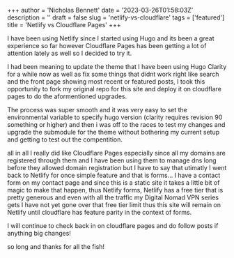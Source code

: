+++
author = 'Nicholas Bennett'
date = '2023-03-26T01:58:03Z'
description = ''
draft = false
slug = 'netlify-vs-cloudflare'
tags = ['featured']
title = 'Netlify vs Cloudflare Pages'
+++

I have been using Netlify since I started using Hugo and its been a great experience so far however Cloudflare Pages has been getting a lot of attention lately as well so I decided to try it.

I had been meaning to update the theme that I have been using Hugo Clarity for a while now as well as fix some things that didnt work right like search and the front page showing most recent or featured posts, I took this opportunity to fork my original repo for this site and deploy it on cloudflare pages to do the aformentioned upgrades. 

The process was super smooth and it was very easy to set the environmental variable to specify hugo version (clarity requires revision 90 something or higher) and then i was off to the races to test my changes and upgrade the submodule for the theme without bothering my current setup and getting to test out the compentition. 

all in all I really did like Cloudflare Pages especially since all my domains are registered through them and I have been using them to manage dns long before they allowed domain registration but I have to say that utimatly I went back to Netlify for once simple feature and that is forms... I have a contact form on my contact page and since this is a static site it takes a little bit of magic to make that happen, thus Netlify forms, Netlify has a free tier that is pretty generous and even with all the traffic my Digital Nomad VPN series gets I have not yet gone over that free tier limit thus this site will remain on Netlify until cloudflare has feature parity in the context of forms. 

I will continue to check back in on cloudflare pages and do follow posts if anything big changes!

so long and thanks for all the fish!